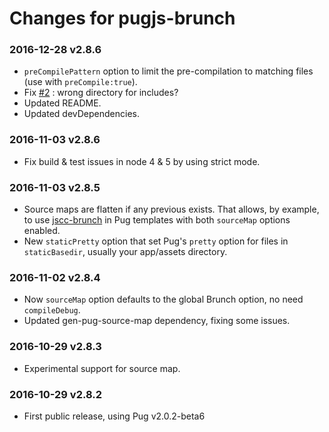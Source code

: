 # Changes for pugjs-brunch

### 2016-12-28 v2.8.6
- `preCompilePattern` option to limit the pre-compilation to matching files (use with `preCompile:true`).
- Fix [#2](https://github.com/aMarCruz/pugjs-brunch/issues/2) : wrong directory for includes?
- Updated README.
- Updated devDependencies.

### 2016-11-03 v2.8.6

- Fix build & test issues in node 4 & 5 by using strict mode.

### 2016-11-03 v2.8.5

- Source maps are flatten if any previous exists. That allows, by example, to use [jscc-brunch](https://www.npmjs.com/package/jscc-brunch) in Pug templates with both `sourceMap` options enabled.
- New `staticPretty` option that set Pug's `pretty` option for files in `staticBasedir`, usually your app/assets directory.

### 2016-11-02 v2.8.4

- Now `sourceMap` option defaults to the global Brunch option, no need `compileDebug`.
- Updated gen-pug-source-map dependency, fixing some issues.

### 2016-10-29 v2.8.3

- Experimental support for source map.

### 2016-10-29 v2.8.2

- First public release, using Pug v2.0.2-beta6
